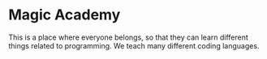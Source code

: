 # Magic Academy

This is a place where everyone belongs, so that they can learn different things related to programming. We teach many different coding languages.
